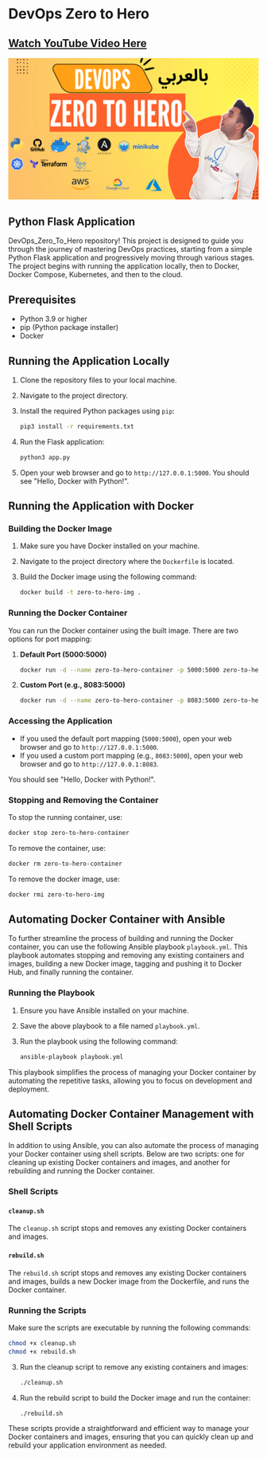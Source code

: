 # DevOps Zero to Hero

## [Watch YouTube Video Here](https://www.youtube.com/watch?v=Yk_wAh57_YU)

<img src=imgs/zero-to-hero-cover.png>

## Python Flask Application

DevOps_Zero_To_Hero repository! This project is designed to guide you through the journey of mastering DevOps practices, starting from a simple Python Flask application and progressively moving through various stages. The project begins with running the application locally, then to Docker, Docker Compose, Kubernetes, and then to the cloud.

## Prerequisites

- Python 3.9 or higher
- pip (Python package installer)
- Docker

## Running the Application Locally

1. Clone the repository files to your local machine.
2. Navigate to the project directory.
3. Install the required Python packages using `pip`:

   ```sh
   pip3 install -r requirements.txt
   ```

4. Run the Flask application:

   ```sh
   python3 app.py
   ```

5. Open your web browser and go to `http://127.0.0.1:5000`. You should see "Hello, Docker with Python!".

## Running the Application with Docker

### Building the Docker Image

1. Make sure you have Docker installed on your machine.
2. Navigate to the project directory where the `Dockerfile` is located.
3. Build the Docker image using the following command:

   ```sh
   docker build -t zero-to-hero-img .
   ```

### Running the Docker Container

You can run the Docker container using the built image. There are two options for port mapping:

1. **Default Port (5000:5000)**

   ```sh
   docker run -d --name zero-to-hero-container -p 5000:5000 zero-to-hero-img
   ```

2. **Custom Port (e.g., 8083:5000)**

   ```sh
   docker run -d --name zero-to-hero-container -p 8083:5000 zero-to-hero-img
   ```

### Accessing the Application

- If you used the default port mapping (`5000:5000`), open your web browser and go to `http://127.0.0.1:5000`.
- If you used a custom port mapping (e.g., `8083:5000`), open your web browser and go to `http://127.0.0.1:8083`.

You should see "Hello, Docker with Python!".

### Stopping and Removing the Container

To stop the running container, use:

```sh
docker stop zero-to-hero-container
```

To remove the container, use:

```sh
docker rm zero-to-hero-container
```

To remove the docker image, use:

```sh
docker rmi zero-to-hero-img
```

## Automating Docker Container with Ansible

To further streamline the process of building and running the Docker container, you can use the following Ansible playbook `playbook.yml`. This playbook automates stopping and removing any existing containers and images, building a new Docker image, tagging and pushing it to Docker Hub, and finally running the container.

### Running the Playbook

1. Ensure you have Ansible installed on your machine.
2. Save the above playbook to a file named `playbook.yml`.
3. Run the playbook using the following command:

   ```sh
   ansible-playbook playbook.yml
   ```

This playbook simplifies the process of managing your Docker container by automating the repetitive tasks, allowing you to focus on development and deployment.

## Automating Docker Container Management with Shell Scripts

In addition to using Ansible, you can also automate the process of managing your Docker container using shell scripts. Below are two scripts: one for cleaning up existing Docker containers and images, and another for rebuilding and running the Docker container.

### Shell Scripts

#### `cleanup.sh`

The `cleanup.sh` script stops and removes any existing Docker containers and images.

#### `rebuild.sh`

The `rebuild.sh` script stops and removes any existing Docker containers and images, builds a new Docker image from the Dockerfile, and runs the Docker container.

### Running the Scripts

Make sure the scripts are executable by running the following commands:

```sh
chmod +x cleanup.sh
chmod +x rebuild.sh
```

3. Run the cleanup script to remove any existing containers and images:

   ```sh
   ./cleanup.sh
   ```

4. Run the rebuild script to build the Docker image and run the container:

   ```sh
   ./rebuild.sh
   ```

These scripts provide a straightforward and efficient way to manage your Docker containers and images, ensuring that you can quickly clean up and rebuild your application environment as needed.
